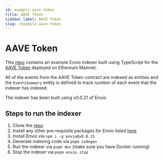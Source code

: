 ```yaml
---
id: example-aave-token
title: AAVE Token
sidebar_label: AAVE Token
slug: /example-aave-token
---
```


# AAVE Token

This [repo](https://github.com/enviodev/aave-token-mainnet-events) contains an example Envio indexer built using TypeScript for the [AAVE Token](https://etherscan.io/address/0x7Fc66500c84A76Ad7e9c93437bFc5Ac33E2DDaE9) deployed on Ethereum Mainnet.

All of the events from the AAVE Token contract are indexed as entities and the `EventsSummary` entity is defined to track number of each event that the indexer has indexed.

The indexer has been built using v0.0.21 of Envio.

## Steps to run the indexer

1. Clone the [repo](https://github.com/enviodev/aave-token-mainnet-events)
1. Install any other pre-requisite packages for Envio listed [here](https://docs.envio.dev/docs/installation#prerequisites)
1. Install Envio via `npm i -g envio@v0.0.21`
1. Generate indexing code via `pnpm codegen`
1. Run the indexer via `pnpm dev` (make sure you have Docker running)
1. Stop the indexer via `pnpm envio stop`
